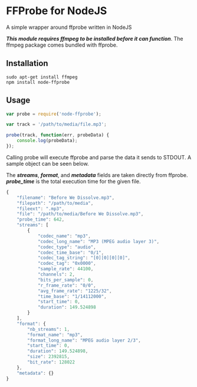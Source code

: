FFProbe for NodeJS
==========

A simple wrapper around ffprobe written in NodeJS

***This module requires ffmpeg to be installed before it can function***.  The ffmpeg package comes bundled with ffprobe.

Installation
----------

    sudo apt-get install ffmpeg
    npm install node-ffprobe

Usage
----------

```js
var probe = require('node-ffprobe');

var track = '/path/to/media/file.mp3';

probe(track, function(err, probeData) {
	console.log(probeData);
});
```

Calling probe will execute ffprobe and parse the data it sends to STDOUT.  A sample object can be seen below.

The ***streams***, ***format***, and ***metadata*** fields are taken directly from ffprobe.
***probe_time*** is the total execution time for the given file.

```js
{
	"filename": "Before We Dissolve.mp3",
	"filepath": "/path/to/media",
	"fileext": ".mp3",
	"file": "/path/to/media/Before We Dissolve.mp3",
	"probe_time": 642,
	"streams": [
		{
			"codec_name": "mp3",
			"codec_long_name": "MP3 (MPEG audio layer 3)",
			"codec_type": "audio",
			"codec_time_base": "0/1",
			"codec_tag_string": "[0][0][0][0]",
			"codec_tag": "0x0000",
			"sample_rate": 44100,
			"channels": 2,
			"bits_per_sample": 0,
			"r_frame_rate": "0/0",
			"avg_frame_rate": "1225/32",
			"time_base": "1/14112000",
			"start_time": 0,
			"duration": 149.524898
		}
	],
	"format": {
		"nb_streams": 1,
		"format_name": "mp3",
		"format_long_name": "MPEG audio layer 2/3",
		"start_time": 0,
		"duration": 149.524898,
		"size": 2392815,
		"bit_rate": 128022
	},
	"metadata": {}
}
```
